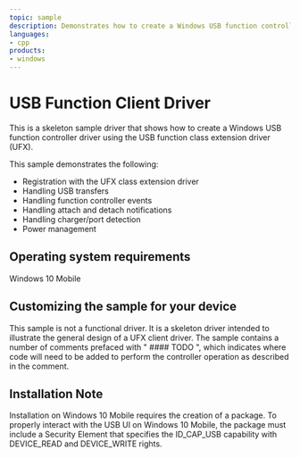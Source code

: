 ```yaml
---
topic: sample
description: Demonstrates how to create a Windows USB function controller driver using the USB function class extension driver (UFX).
languages:
- cpp
products:
- windows
---
```


<!---
    name: USB Function Client Driver
    platform: KMDF
    language: cpp
    category: USB
    description: Demonstrates how to create a Windows USB function controller driver using the USB function class extension driver (UFX).
    samplefwlink: http://go.microsoft.com/fwlink/p/?LinkId=620315
--->

# USB Function Client Driver

This is a skeleton sample driver that shows how to create a Windows USB function controller driver using the USB function class extension driver (UFX).

This sample demonstrates the following:

- Registration with the UFX class extension driver
- Handling USB transfers
- Handling function controller events
- Handling attach and detach notifications
- Handling charger/port detection
- Power management

## Operating system requirements

Windows 10 Mobile

## Customizing the sample for your device

This sample is not a functional driver. It is a skeleton driver intended to illustrate the general design of a UFX client driver.  The sample contains a number of comments prefaced with " #### TODO ", which indicates where code will need to be added to perform the controller operation as described in the comment.

## Installation Note

Installation on Windows 10 Mobile requires the creation of a package.  To properly interact with the USB UI on Windows 10 Mobile, the package must include a Security Element that specifies the ID_CAP_USB capability with DEVICE_READ and DEVICE_WRITE rights.